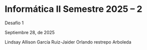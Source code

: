 # Informática II Semestre 2025 – 2
Desafío 1

Septiembre 28, de 2025

Lindsay Allison García Ruiz-Jaider Orlando restrepo Arboleda
